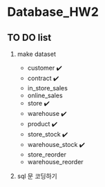 # Database_HW2


## TO DO list

1. make dataset
   - customer ✔️
   - contract ✔️
   - in_store_sales
   - online_sales
   - store ✔️
   - warehouse ✔️
   - product ✔️
   - store_stock ✔️
   - warehouse_stock ✔️
   - store_reorder 
   - warehouse_reorder

2. sql 문 코딩하기
